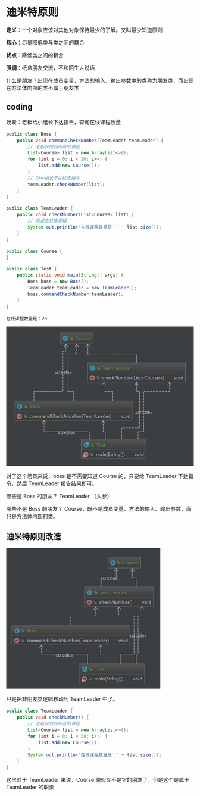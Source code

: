 # 迪米特原则

**定义**：一个对象应该对其他对象保持最少的了解。又叫最少知道原则

**核心**：尽量降低类与类之间的耦合

**优点**：降低类之间的耦合

**强调**：纸盒朋友交流，不和陌生人说话

  什么是朋友？出现在成员变量、方法的输入、输出参数中的类称为朋友类，而出现在方法体内部的类不属于朋友类

## coding

场景：老板给小组长下达指令，查询在线课程数量

```java
public class Boss {
    public void commandCheckNumber(TeamLeader teamLeader) {
        // 老板获取到所有的课程
        List<Course> list = new ArrayList<>();
        for (int i = 0; i < 20; i++) {
            list.add(new Course());
        }
        // 对小组长下达检查指令
        teamLeader.checkNumber(list);
    }
}
```

```java
public class TeamLeader {
    public void checkNumber(List<Course> list) {
        // 假设在检查逻辑
        System.out.println("在线课程数量是：" + list.size());
    }
}
```

```java
public class Course {
}
```

```java
public class Test {
    public static void main(String[] args) {
        Boss boss = new Boss();
        TeamLeader teamLeader = new TeamLeader();
        boss.commandCheckNumber(teamLeader);
    }
}
```

```
在线课程数量是：20
```

![](./assets/markdown-img-paste-2018082614551049.png)

对于这个场景来说，boss 是不需要知道 Course 的，只要给 TeamLeader 下达指令，然后 TeamLeader 报告结果即可。

哪些是 Boss 的朋友？ TeamLeader （入参）

哪些不是 Boss 的朋友？ Course，既不是成员变量、方法的输入、输出参数，而只是方法体内部的类。

## 迪米特原则改造

![](./assets/markdown-img-paste-2018082614593442.png)

只是把非朋友类逻辑移动到 TeamLeader 中了。

```java
public class TeamLeader {
    public void checkNumber() {
        // 老板获取到所有的课程
        List<Course> list = new ArrayList<>();
        for (int i = 0; i < 20; i++) {
            list.add(new Course());
        }
        System.out.println("在线课程数量是：" + list.size());
    }
}
```

这里对于 TeamLeader 来说，Course 貌似又不是它的朋友了，但是这个是属于 TeamLeader 的职责
